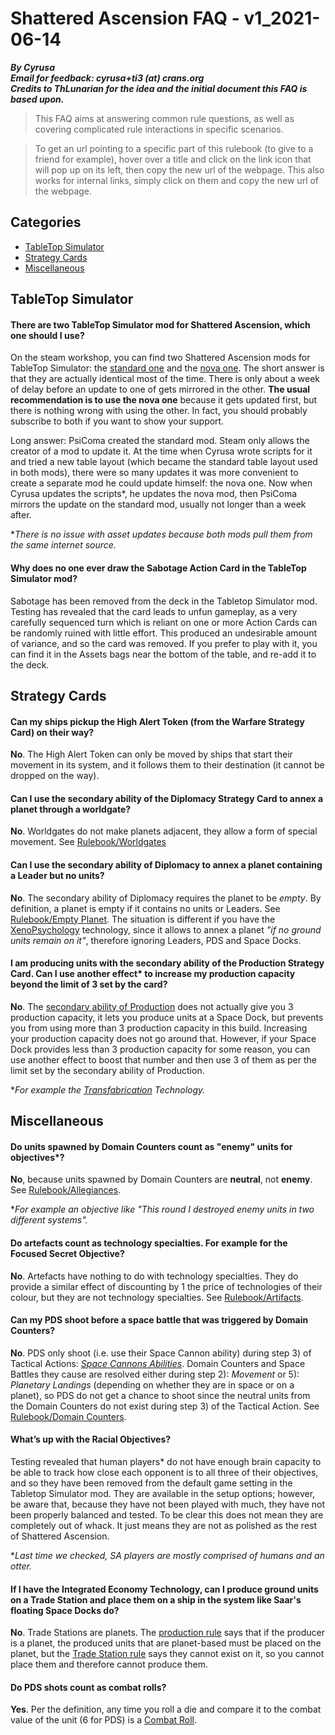 # Shattered Ascension FAQ - v1_2021-06-14
***By Cyrusa***  
***Email for feedback: cyrusa+ti3 (at) crans.org***  
***Credits to ThLunarian for the idea and the initial document this FAQ is based upon.***

> This FAQ aims at answering common rule questions, as well as covering complicated rule interactions in specific scenarios. 

> To get an url pointing to a specific part of this rulebook (to give to a friend for example), hover over a title and click on the link icon that will pop up on its left, then copy the new url of the webpage. This also works for internal links, simply click on them and copy the new url of the webpage.

## Categories

- [TableTop Simulator](#user-content-TableTopSimulator)
- [Strategy Cards](#user-content-StrategyCards)
- [Miscellaneous](#user-content-Miscellaneous)

## TableTop Simulator<a name="TableTopSimulator"></a>  

#### There are two TableTop Simulator mod for Shattered Ascension, which one should I use?

On the steam workshop, you can find two Shattered Ascension mods for TableTop Simulator: the [standard one](https://steamcommunity.com/sharedfiles/filedetails/?id=478727953&searchtext=shattered+ascension) and the [nova one](https://steamcommunity.com/sharedfiles/filedetails/?id=744823163&searchtext=shattered+ascension). The short answer is that they are actually identical most of the time. There is only about a week of delay before an update to one of gets mirrored in the other. **The usual recommendation is to use the nova one** because it gets updated first, but there is nothing wrong with using the other. In fact, you should probably subscribe to both if you want to show your support.  


Long answer: PsiComa created the standard mod. Steam only allows the creator of a mod to update it. At the time when Cyrusa wrote scripts for it and tried a new table layout (which became the standard table layout used in both mods), there were so many updates it was more convenient to create a separate mod he could update himself: the nova one. Now when Cyrusa updates the scripts\*, he updates the nova mod, then PsiComa mirrors the update on the standard mod, usually not longer than a week after.

\**There is no issue with asset updates because both mods pull them from the same internet source.*

#### Why does no one ever draw the Sabotage Action Card in the TableTop Simulator mod?

Sabotage has been removed from the deck in the Tabletop Simulator mod. Testing has revealed that the card leads to unfun gameplay, as a very carefully sequenced turn which is reliant on one or more Action Cards can be randomly ruined with little effort. This produced an undesirable amount of variance, and so the card was removed. If you prefer to play with it, you can find it in the Assets bags near the bottom of the table, and re-add it to the deck.

## Strategy Cards<a name="StrategyCards"></a>  

#### Can my ships pickup the High Alert Token (from the Warfare Strategy Card) on their way?
<!-- ![WarfareSC_Primary_2021-06-12](./Images/WarfareSC_Primary_2021-06-12.jpg) -->

**No**. The High Alert Token can only be moved by ships that start their movement in its system, and it follows them to their destination (it cannot be dropped on the way).

#### Can I use the secondary ability of the Diplomacy Strategy Card to annex a planet through a worldgate?

**No**. Worldgates do not make planets adjacent, they allow a form of special movement. See [Rulebook/Worldgates](http://www.astralvault.net/games/SA/cyrusa/cyrusaRulebook/latest/TwilightImperium_ShatteredAscension_Rulebook.html#worldgates)

#### Can I use the secondary ability of Diplomacy to annex a planet containing a Leader but no units?

**No**. The secondary ability of Diplomacy requires the planet to be *empty*. By definition, a planet is empty if it contains no units or Leaders. See [Rulebook/Empty Planet](http://www.astralvault.net/games/SA/cyrusa/cyrusaRulebook/latest/TwilightImperium_ShatteredAscension_Rulebook.html#empty-planet).
The situation is different if you have the [XenoPsychology](http://www.astralvault.net/games/SA/TTS/Misc/CascadingTechTreeDark_SA.jpg) technology, since it allows to annex a planet *"if no ground units remain on it"*, therefore ignoring Leaders, PDS and Space Docks.

#### I am producing units with the secondary ability of the Production Strategy Card. Can I use another effect\* to increase my production capacity beyond the limit of 3 set by the card?

**No**. The [secondary ability of Production](http://www.astralvault.net/games/SA/TTS/StrategyCards/xProduction.jpg) does not actually give you 3 production capacity, it lets you produce units at a Space Dock, but prevents you from using more than 3 production capacity in this build. Increasing your production capacity does not go around that. However, if your Space Dock provides less than 3 production capacity for some reason, you can use another effect to boost that number and then use 3 of them as per the limit set by the secondary ability of Production.

\**For example the [Transfabrication](http://www.astralvault.net/games/SA/TTS/Misc/CascadingTechTreeDark_SA.jpg) Technology.*

## Miscellaneous<a name="Miscellaneous"></a>  

#### Do units spawned by Domain Counters count as "enemy" units for objectives\*?

**No**, because units spawned by Domain Counters are **neutral**, not **enemy**. See [Rulebook/Allegiances](http://www.astralvault.net/games/SA/cyrusa/cyrusaRulebook/latest/TwilightImperium_ShatteredAscension_Rulebook.html#user-content-Allegiances).

\**For example an objective like "This round I destroyed enemy units in two different systems".*

#### Do artefacts count as technology specialties. For example for the Focused Secret Objective?

**No**. Artefacts have nothing to do with technology specialties. They do provide a similar effect of discounting by 1 the price of technologies of their colour, but they are not technology specialties. See [Rulebook/Artifacts](http://www.astralvault.net/games/SA/cyrusa/cyrusaRulebook/latest/TwilightImperium_ShatteredAscension_Rulebook.html#artifacts).

#### Can my PDS shoot before a space battle that was triggered by Domain Counters?

**No**. PDS only shoot (i.e. use their Space Cannon ability) during step 3) of Tactical Actions: [*Space Cannons Abilities*](http://www.astralvault.net/games/SA/cyrusa/cyrusaRulebook/latest/TwilightImperium_ShatteredAscension_Rulebook.html#3-space-cannons-abilities). Domain Counters and Space Battles they cause are resolved either during step 2): *Movement* or 5): *Planetary Landings* (depending on whether they are in space or on a planet), so PDS do not get a chance to shoot since the neutral units from the Domain Counters do not exist during step 3) of the Tactical Action. See [Rulebook/Domain Counters](http://www.astralvault.net/games/SA/cyrusa/cyrusaRulebook/latest/TwilightImperium_ShatteredAscension_Rulebook.html#domain-counters).

#### What’s up with the Racial Objectives?

Testing revealed that human players\* do not have enough brain capacity to be able to track how close each opponent is to all three of their objectives, and so they have been removed from the default game setting in the Tabletop Simulator mod. They are available in the setup options; however, be aware that, because they have not been played with much, they have not been properly balanced and tested. To be clear this does not mean they are completely out of whack. It just means they are not as polished as the rest of Shattered Ascension.

\**Last time we checked, SA players are mostly comprised of humans and an otter.*

#### If I have the Integrated Economy Technology, can I produce ground units on a Trade Station and place them on a ship in the system like Saar's floating Space Docks do?

**No**. Trade Stations are planets. The [production rule](http://www.astralvault.net/games/SA/cyrusa/cyrusaRulebook/latest/TwilightImperium_ShatteredAscension_Rulebook.html#b-produce-units) says that if the producer is a planet, the produced units that are planet-based must be placed on the planet, but the [Trade Station rule](http://www.astralvault.net/games/SA/cyrusa/cyrusaRulebook/latest/TwilightImperium_ShatteredAscension_Rulebook.html#trade-stations) says they cannot exist on it, so you cannot place them and therefore cannot produce them.

#### Do PDS shots count as combat rolls?

**Yes**. Per the definition, any time you roll a die and compare it to the combat value of the unit (6 for PDS) is a [Combat Roll](http://www.astralvault.net/games/SA/cyrusa/cyrusaRulebook/latest/TwilightImperium_ShatteredAscension_Rulebook.html#user-content-CombatRoll).